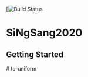[![Build Status](https://aothunthanhcong.com)

SiNgSang2020
===


Getting Started
---------------
#   t c - u n i f o r m  
 